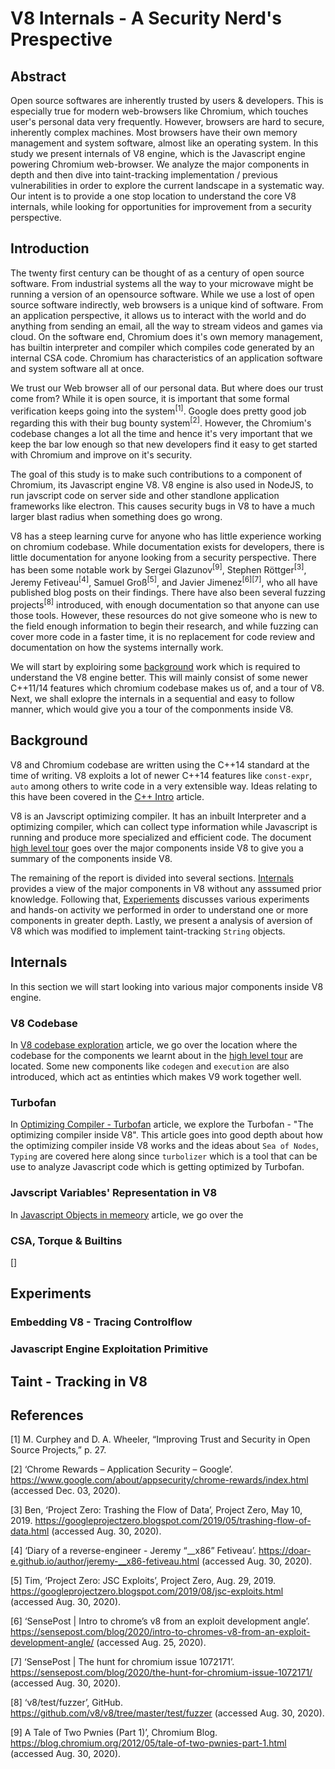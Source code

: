 # V8 Internals - A Security Nerd's Prespective

## Abstract
Open source softwares are inherently trusted by users & 
developers. This is especially true for modern web-browsers 
like Chromium, which touches user's personal data very 
frequently. However, browsers are hard to secure, inherently 
complex machines. Most browsers have their own memory 
management and system software, almost like an operating 
system. In this study we present internals of V8 engine, which 
is the Javascript engine powering Chromium web-browser. We 
analyze the major components in depth and then dive into 
taint-tracking implementation / previous vulnerabilities in 
order to explore the current landscape in a systematic way. 
Our intent is to provide a one stop location to understand the 
core V8 internals, while looking for opportunities for 
improvement from a security perspective. 

## Introduction
The twenty first century can be thought of as a century of 
open source software. From industrial systems all the way to 
your microwave might be running a version of an opensource 
software. While we use a lost of open source software 
indirectly, web browsers is a unique kind of software. From an 
application perspective, it allows us to interact with the 
world and do anything from sending an email, all the way to 
stream videos and games via cloud. On the software end, 
Chromium does it's own memory management, has builtin 
interpreter and compiler which compiles code generated by an 
internal CSA code. Chromium has characteristics of an 
application software and system software all at once.

We trust our Web browser all of our personal data. But where 
does our trust come from? While it is open source, it is 
important that some formal verification keeps going into the 
system<sup>[1]</sup>. Google does pretty good job 
regarding this with their bug bounty system<sup>[2]</sup>. 
However, the Chromium's codebase changes a lot all the 
time and hence it's very important that we keep the bar low 
enough so that new developers find it easy to get started with 
Chromium and improve on it's security.

The goal of this study is to make such contributions to a 
component of Chromium, its Javascript engine V8. 
V8 engine is also used in NodeJS, to run javscript code on 
server side and other standlone application frameworks like 
electron. This causes security bugs in V8 to have a much 
larger blast radius when something does go wrong. 

V8 has a steep learning curve for anyone who has little 
experience working on chromium codebase. While documentation 
exists for developers, there is little documentation for 
anyone looking from a security perspective. There has been 
some notable work by Sergei Glazunov<sup>[9]</sup>, Stephen 
Röttger<sup>[3]</sup>, Jeremy Fetiveau<sup>[4]</sup>, Samuel 
Groß<sup>[5]</sup>, and Javier Jimenez<sup>[6][7]</sup>, who 
all have published blog posts on their findings. There have 
also been several fuzzing projects<sup>[8]</sup> introduced, 
with enough documentation so that anyone can use those 
tools. However, these resources do not give someone who is 
new to the field enough information to begin their research, 
and while fuzzing can cover more code in a faster time, it 
is no replacement for code review and documentation on how 
the systems internally work.

We will start by exploiring some [background](#background) 
work which is required to understand the V8 engine better. 
This will mainly consist of some newer C++11/14 features 
which chromium codebase makes us of, and a tour of V8. 
Next, we shall exlopre the internals in a sequential 
and easy to follow manner, which would give you a tour of 
the componments inside V8.

## Background

V8 and Chromium codebase are written using the C++14 standard 
at the time of writing. V8 exploits a lot of newer C++14 features
like `const-expr`, `auto` among others to write code in a very 
extensible way. Ideas relating to this have been covered in the 
[C++ Intro](docs/cpp_intro.md) article.

V8 is an Javscript optimizing compiler. It has an inbuilt Interpreter 
and a optimizing compiler, which can collect type information while 
Javascript is running and produce more specialized and efficient code. 
The document [high level tour](docs/high_level_architecture.md) goes over 
the major components inside V8 to give you a summary of the components 
inside V8.

The remaining of the report is divided into several sections. [Internals](#internals) 
provides a view of the major components in V8 without any asssumed 
prior knowledge. Following that, [Experiements](#experiments) discusses 
various experiments and hands-on activity we performed in order to 
understand one or more components in greater depth. Lastly, we present 
a analysis of aversion of V8 which was modified to implement 
taint-tracking `String` objects. 

## Internals

In this section we will start looking into various major components
inside V8 engine.

### V8 Codebase
In [V8 codebase exploration](docs/V8_code_base.md) article, we go over 
the location where the codebase for the components we learnt about in the 
[high level tour](/docs/high_level_architecture.md) are located. Some new
components like `codegen` and `execution` are also introduced, which act 
as entinties which makes V9 work together well.

### Turbofan

In [Optimizing Compiler - Turbofan](docs/Turbofan.md) article, we explore the 
Turbofan - "The optimizing compiler inside V8". This article goes into good depth 
about how the optimizing compiler inside V8 works and the ideas about 
`Sea of Nodes`, `Typing` are covered here along since `turbolizer` which is a tool 
that can be use to analyze Javascript code which is getting optimized by Turbofan.

### Javscript Variables' Representation in V8

In [Javascript Objects in memeory](/docs/JavaScript%20Variables'%20Representation%20in%20Memory.md)
article, we go over the 

### CSA, Torque & Builtins
[]

## Experiments

### Embedding V8 - Tracing Controlflow

### Javascript Engine Exploitation Primitive

## Taint - Tracking in V8

## References
[1] M. Curphey and D. A. Wheeler, “Improving Trust and Security in Open Source Projects,” p. 27.

[2] ‘Chrome Rewards – Application Security – Google’. https://www.google.com/about/appsecurity/chrome-rewards/index.html (accessed Dec. 03, 2020).


[3] Ben, ‘Project Zero: Trashing the Flow of Data’, Project Zero, May 10, 2019. https://googleprojectzero.blogspot.com/2019/05/trashing-flow-of-data.html (accessed Aug. 30, 2020).

[4] ‘Diary of a reverse-engineer - Jeremy “__x86” Fetiveau’. https://doar-e.github.io/author/jeremy-__x86-fetiveau.html (accessed Aug. 30, 2020).

[5] Tim, ‘Project Zero: JSC Exploits’, Project Zero, Aug. 29, 2019. https://googleprojectzero.blogspot.com/2019/08/jsc-exploits.html (accessed Aug. 30, 2020).

[6] ‘SensePost | Intro to chrome’s v8 from an exploit development angle’. https://sensepost.com/blog/2020/intro-to-chromes-v8-from-an-exploit-development-angle/ (accessed Aug. 25, 2020).

[7] ‘SensePost | The hunt for chromium issue 1072171’. https://sensepost.com/blog/2020/the-hunt-for-chromium-issue-1072171/ (accessed Aug. 30, 2020).

[8] ‘v8/test/fuzzer’, GitHub. https://github.com/v8/v8/tree/master/test/fuzzer (accessed Aug. 30, 2020).

[9] A Tale of Two Pwnies (Part 1)’, Chromium Blog. https://blog.chromium.org/2012/05/tale-of-two-pwnies-part-1.html (accessed Aug. 30, 2020).